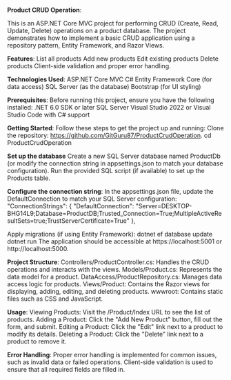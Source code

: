 **Product CRUD Operation**:

This is an ASP.NET Core MVC project for performing CRUD (Create, Read, Update, Delete) operations on a product database.
The project demonstrates how to implement a basic CRUD application using a repository pattern, Entity Framework, and Razor Views.

**Features**:
List all products
Add new products
Edit existing products
Delete products
Client-side validation and proper error handling.

**Technologies Used**:
ASP.NET Core MVC
C#
Entity Framework Core (for data access)
SQL Server (as the database)
Bootstrap (for UI styling)

**Prerequisites**:
Before running this project, ensure you have the following installed:
.NET 6.0 SDK or later
SQL Server
Visual Studio 2022 or Visual Studio Code with C# support

**Getting Started**:
Follow these steps to get the project up and running:
Clone the repository:
https://github.com/GitGuru87/ProductCrudOperation.
cd ProductCrudOperation

**Set up the database**
Create a new SQL Server database named ProductDb (or modify the connection string in appsettings.json to match your database configuration).
Run the provided SQL script (if available) to set up the Products table.

**Configure the connection string**:
In the appsettings.json file, update the DefaultConnection to match your SQL Server configuration:
"ConnectionStrings": {
  "DefaultConnection": "Server=DESKTOP-BHG14L9;Database=ProductDB;Trusted_Connection=True;MultipleActiveResultSets=true;TrustServerCertificate=True"
},

Apply migrations (if using Entity Framework):
dotnet ef database update
dotnet run
The application should be accessible at https://localhost:5001 or http://localhost:5000.

**Project Structure**:
Controllers/ProductController.cs: Handles the CRUD operations and interacts with the views.
Models/Product.cs: Represents the data model for a product.
DataAccess/ProductRepository.cs: Manages data access logic for products.
Views/Product: Contains the Razor views for displaying, adding, editing, and deleting products.
wwwroot: Contains static files such as CSS and JavaScript.

**Usage**:
Viewing Products: Visit the /Product/Index URL to see the list of products.
Adding a Product: Click the "Add New Product" button, fill out the form, and submit.
Editing a Product: Click the "Edit" link next to a product to modify its details.
Deleting a Product: Click the "Delete" link next to a product to remove it.

**Error Handling**:
Proper error handling is implemented for common issues, such as invalid data or failed operations.
Client-side validation is used to ensure that all required fields are filled in.


